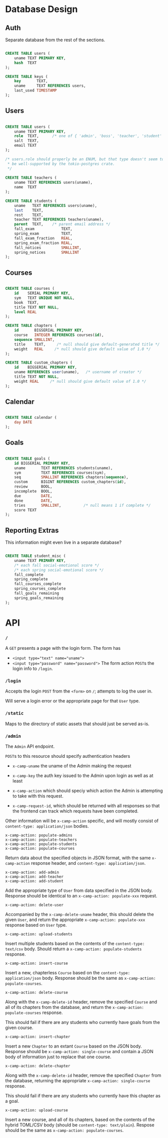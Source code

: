 
# Database Design

## Auth

Separate database from the rest of the sections.

```sql

CREATE TABLE users (
    uname TEXT PRIMARY KEY,
    hash  TEXT
);

CREATE TABLE keys (
    key       TEXT,
    uname     TEXT REFERENCES users,
    last_used TIMESTAMP
);
```

## Users

```sql

CREATE TABLE users (
    uname TEXT PRIMARY KEY,
    role  TEXT,      /* one of { 'admin', 'boss', 'teacher', 'student' } */
    salt  TEXT,
    email TEXT
);

/* users.role should properly be an ENUM, but that type doesn't seem to
 * be well-supported by the tokio-postgres crate.
 */
 
CREATE TABLE teachers (
    uname TEXT REFERENCES users(uname),
    name  TEXT
);

CREATE TABLE students (
    uname   TEXT REFERENCES users(uname),
    last    TEXT,
    rest    TEXT,
    teacher TEXT REFERENCES teachers(uname),
    parent  TEXT,    /* parent email address */
    fall_exam            TEXT,
    spring_exam          TEXT,
    fall_exam_fraction   REAL,
    spring_exam_fraction REAL,
    fall_notices         SMALLINT,
    spring_notices       SMALLINT
);

```

## Courses

```sql

CREATE TABLE courses (
    id    SERIAL PRIMARY KEY,
    sym   TEXT UNIQUE NOT NULL,
    book  TEXT,
    title TEXT NOT NULL,
    level REAL
);

CREATE TABLE chapters (
    id       BIGSERIAL PRIMARY KEY,
    course   INTEGER REFERENCES courses(id),
    sequence SMALLINT,
    title    TEXT,     /* null should give default-generated title */
    weight   REAL     /* null should give default value of 1.0 */
);

CREATE TABLE custom_chapters (
    id    BIGSERIAL PRIMARY KEY,
    uname REFERENCES user(uname),   /* username of creator */
    title TEXT NOT NULL,
    weight REAL     /* null should give default value of 1.0 */
);

```

## Calendar

```sql

CREATE TABLE calendar (
    day DATE
);
```

## Goals

```sql

CREATE TABLE goals (
    id BIGSERIAL PRIMARY KEY,
    uname   	TEXT REFERENCES students(uname),
    sym     	TEXT REFERENCES courses(sym),
	seq			SMALLINT REFERENCES chapters(sequence),
    custom  	BIGINT REFERENCES custom_chapters(id),
    review      BOOL,
    incomplete  BOOL,
    due		    DATE,
    done	    DATE,
    tries 		SMALLINT,          /* null means 1 if complete */
    score TEXT
);

```

## Reporting Extras

This information might even live in a separate database?

```sql

CREATE TABLE student_misc (
    uname TEXT PRIMARY KEY,
    /* each fall social-emotional score */
    /* each spring social-emotional score */
    fall_complete
    spring_complete
    fall_courses_complete
    spring_courses_complete
    fall_goals_remaining
    spring_goals_remaining
);
```

# API

### `/`
A `GET` presents a page with the login form. The form has

  * `<input type="text" name="uname">`
  * `<input type="password" name="password">`
The form action `POST`s the login info to `/login`.

### `/login`
Accepts the login `POST` from the `<form>` on `/`; attempts to log the user in.

Will serve a login error or the appropriate page for that `User` type.

### `/static`
Maps to the directory of static assets that should just be served as-is.

### `/admin`
The `Admin` API endpoint.

`POST`s to this resource should specify authentication headers

  * `x-camp-uname` the uname of the Admin making the request
  * `x-camp-key` the auth key issued to the Admin upon login
as well as at least

  * `x-camp-action` which should speciy which action the Admin is attempting
    to take with this request.
  * `x-camp-request-id`, which should be returned with all responses
    so that the frontend can track which requests have been completed.

Other information will be `x-camp-action` specific, and will mostly consist
of `content-type: application/json` bodies.

```text
x-camp-action: populate-admins
x-camp-action: populate-teachers
x-camp-action: populate-students
x-camp-action: populate-courses
```
Return data about the specified objects in JSON format, with the same
`x-camp-action` response header, and `content-type: application/json`.

```text
x-camp-action: add-admin
x-camp-action: add-teacher
x-camp-action: add-student
```
Add the appropriate type of `User` from data specified in the JSON body.
Response should be identical to an `x-camp-action: populate-xxx` request.

`x-camp-action: delete-user`

Accompanied by the `x-camp-delete-uname` header, this should delete the
given `User`, and return the appropriate `x-camp-action: populate-xxx`
response based on `User` type.

`x-camp-action: upload-students`

Insert multiple students based on the contents of the
`content-type: text/csv` body. Should return a
`x-camp-action: populate-students` response.

`x-camp-action: insert-course`

Insert a new, chapterless `Course` based on the
`content-type: application/json` body. Response should be the same
as `x-camp-action: populate-courses`.

`x-camp-action: delete-course`

Along with the `x-camp-delete-id` header, remove the specified `Course` and
all of its chapters from the database, and return the
`x-camp-action: populate-courses` response.

This should fail if there are any students who currently have goals
from the given course.

`x-camp-action: insert-chapter`

Insert a new `Chapter` to an extant `Course` based on the JSON body.
Response should be `x-camp-action: single-course` and contain a JSON
body of information just to replace that one course.

`x-camp-action: delete-chapter`

Along with the `x-camp-delete-id` header, remove the specified `Chapter`
from the database, returning the appropriate `x-camp-action: single-course`
response.

This should fail if there are any students who currently have this chapter
as a goal.

`x-camp-action: upload-course`

Insert a new course, and all of its chapters, based on the contents of
the hybrid TOML/CSV body (should be `content-type: text/plain`).
Respose should be the same as `x-camp-action: populate-courses`.